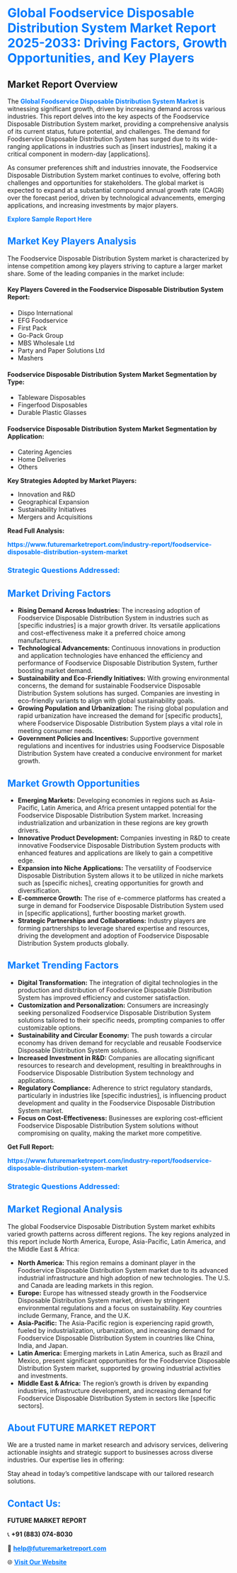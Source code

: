 <h1 style="color: #007BFF;">Global Foodservice Disposable Distribution System Market Report 2025-2033: Driving Factors, Growth Opportunities, and Key Players</h1>

<section id="overview">
<h2>Market Report Overview</h2>
<p>The <a href="https://www.futuremarketreport.com/industry-report/foodservice-disposable-distribution-system-market" style="color: #007BFF; text-decoration: none;"><strong>Global Foodservice Disposable Distribution System Market</strong></a> is witnessing significant growth, driven by increasing demand across various industries. This report delves into the key aspects of the Foodservice Disposable Distribution System market, providing a comprehensive analysis of its current status, future potential, and challenges. The demand for Foodservice Disposable Distribution System has surged due to its wide-ranging applications in industries such as [insert industries], making it a critical component in modern-day [applications].</p>
<p>As consumer preferences shift and industries innovate, the Foodservice Disposable Distribution System market continues to evolve, offering both challenges and opportunities for stakeholders. The global market is expected to expand at a substantial compound annual growth rate (CAGR) over the forecast period, driven by technological advancements, emerging applications, and increasing investments by major players.</p>
</section>

<section id="overview">
<p><a href="https://www.futuremarketreport.com/request-sample/reportId=62146" style="color: #007BFF; text-decoration: none;"><strong>Explore Sample Report Here</strong></a></p>
</section>

<section id="key-players">
<h2 style="color: #007BFF;">Market Key Players Analysis</h2>
<p>The Foodservice Disposable Distribution System market is characterized by intense competition among key players striving to capture a larger market share. Some of the leading companies in the market include:</p>
<h4>Key Players Covered in the Foodservice Disposable Distribution System Report:</h4>
<ul><li>Dispo International</li><li>EFG Foodservice</li><li>First Pack</li><li>Go-Pack Group</li><li>MBS Wholesale Ltd</li><li>Party and Paper Solutions Ltd</li><li>Mashers</li></ul>
<h4>Foodservice Disposable Distribution System Market Segmentation by Type:</h4>
<ul><li>Tableware Disposables</li><li>Fingerfood Disposables</li><li>Durable Plastic Glasses</li></ul>

<h4>Foodservice Disposable Distribution System Market Segmentation by Application:</h4>
<ul><li>Catering Agencies</li><li>Home Deliveries</li><li>Others</li></ul>
<p><strong>Key Strategies Adopted by Market Players:</strong></p>
<ul>
<li>Innovation and R&D</li>
<li>Geographical Expansion</li>
<li>Sustainability Initiatives</li>
<li>Mergers and Acquisitions</li>
</ul>
</section>

<section>
<p><strong>Read Full Analysis: </strong></p><a href="https://www.futuremarketreport.com/industry-report/foodservice-disposable-distribution-system-market" style="color: #007BFF; text-decoration: none;"><strong>https://www.futuremarketreport.com/industry-report/foodservice-disposable-distribution-system-market</strong></a>
<h3 style="color: #007BFF;">Strategic Questions Addressed:</h3>
</section>

<section id="driving-factors">
<h2 style="color: #007BFF;">Market Driving Factors</h2>
<ul>
<li><strong>Rising Demand Across Industries:</strong> The increasing adoption of Foodservice Disposable Distribution System in industries such as [specific industries] is a major growth driver. Its versatile applications and cost-effectiveness make it a preferred choice among manufacturers.</li>
<li><strong>Technological Advancements:</strong> Continuous innovations in production and application technologies have enhanced the efficiency and performance of Foodservice Disposable Distribution System, further boosting market demand.</li>
<li><strong>Sustainability and Eco-Friendly Initiatives:</strong> With growing environmental concerns, the demand for sustainable Foodservice Disposable Distribution System solutions has surged. Companies are investing in eco-friendly variants to align with global sustainability goals.</li>
<li><strong>Growing Population and Urbanization:</strong> The rising global population and rapid urbanization have increased the demand for [specific products], where Foodservice Disposable Distribution System plays a vital role in meeting consumer needs.</li>
<li><strong>Government Policies and Incentives:</strong> Supportive government regulations and incentives for industries using Foodservice Disposable Distribution System have created a conducive environment for market growth.</li>
</ul>
</section>

<section id="growth-opportunities">
<h2 style="color: #007BFF;">Market Growth Opportunities</h2>
<ul>
<li><strong>Emerging Markets:</strong> Developing economies in regions such as Asia-Pacific, Latin America, and Africa present untapped potential for the Foodservice Disposable Distribution System market. Increasing industrialization and urbanization in these regions are key growth drivers.</li>
<li><strong>Innovative Product Development:</strong> Companies investing in R&D to create innovative Foodservice Disposable Distribution System products with enhanced features and applications are likely to gain a competitive edge.</li>
<li><strong>Expansion into Niche Applications:</strong> The versatility of Foodservice Disposable Distribution System allows it to be utilized in niche markets such as [specific niches], creating opportunities for growth and diversification.</li>
<li><strong>E-commerce Growth:</strong> The rise of e-commerce platforms has created a surge in demand for Foodservice Disposable Distribution System used in [specific applications], further boosting market growth.</li>
<li><strong>Strategic Partnerships and Collaborations:</strong> Industry players are forming partnerships to leverage shared expertise and resources, driving the development and adoption of Foodservice Disposable Distribution System products globally.</li>
</ul>
</section>

<section id="trending-factors">
<h2 style="color: #007BFF;">Market Trending Factors</h2>
<ul>
<li><strong>Digital Transformation:</strong> The integration of digital technologies in the production and distribution of Foodservice Disposable Distribution System has improved efficiency and customer satisfaction.</li>
<li><strong>Customization and Personalization:</strong> Consumers are increasingly seeking personalized Foodservice Disposable Distribution System solutions tailored to their specific needs, prompting companies to offer customizable options.</li>
<li><strong>Sustainability and Circular Economy:</strong> The push towards a circular economy has driven demand for recyclable and reusable Foodservice Disposable Distribution System solutions.</li>
<li><strong>Increased Investment in R&D:</strong> Companies are allocating significant resources to research and development, resulting in breakthroughs in Foodservice Disposable Distribution System technology and applications.</li>
<li><strong>Regulatory Compliance:</strong> Adherence to strict regulatory standards, particularly in industries like [specific industries], is influencing product development and quality in the Foodservice Disposable Distribution System market.</li>
<li><strong>Focus on Cost-Effectiveness:</strong> Businesses are exploring cost-efficient Foodservice Disposable Distribution System solutions without compromising on quality, making the market more competitive.</li>
</ul>
</section>

<section>
<p><strong>Get Full Report: </strong></p><a href="https://www.futuremarketreport.com/industry-report/foodservice-disposable-distribution-system-market" style="color: #007BFF; text-decoration: none;"><strong>https://www.futuremarketreport.com/industry-report/foodservice-disposable-distribution-system-market</strong></a>
<h3 style="color: #007BFF;">Strategic Questions Addressed:</h3>
</section>


<section id="regional-analysis">
<h2 style="color: #007BFF;">Market Regional Analysis</h2>
<p>The global Foodservice Disposable Distribution System market exhibits varied growth patterns across different regions. The key regions analyzed in this report include North America, Europe, Asia-Pacific, Latin America, and the Middle East & Africa:</p>
<ul>
<li><strong>North America:</strong> This region remains a dominant player in the Foodservice Disposable Distribution System market due to its advanced industrial infrastructure and high adoption of new technologies. The U.S. and Canada are leading markets in this region.</li>
<li><strong>Europe:</strong> Europe has witnessed steady growth in the Foodservice Disposable Distribution System market, driven by stringent environmental regulations and a focus on sustainability. Key countries include Germany, France, and the U.K.</li>
<li><strong>Asia-Pacific:</strong> The Asia-Pacific region is experiencing rapid growth, fueled by industrialization, urbanization, and increasing demand for Foodservice Disposable Distribution System in countries like China, India, and Japan.</li>
<li><strong>Latin America:</strong> Emerging markets in Latin America, such as Brazil and Mexico, present significant opportunities for the Foodservice Disposable Distribution System market, supported by growing industrial activities and investments.</li>
<li><strong>Middle East & Africa:</strong> The region’s growth is driven by expanding industries, infrastructure development, and increasing demand for Foodservice Disposable Distribution System in sectors like [specific sectors].</li>
</ul>
</section>

<footer>
<h2 style="color: #007BFF;">About FUTURE MARKET REPORT</h2>
<p>We are a trusted name in market research and advisory services, delivering actionable insights and strategic support to businesses across diverse industries. Our expertise lies in offering:</p>

<p>Stay ahead in today’s competitive landscape with our tailored research solutions.</p>

<h2 style="color: #007BFF;">Contact Us:</h2>
<p><strong>FUTURE MARKET REPORT</strong></p>
<p>📞 <strong>+91 (883) 074-8030</strong></p>
<p>📧 <strong><a href="mailto:help@futuremarketreport.com" style="color: #007BFF;">help@futuremarketreport.com</a></strong></p>
<p>🌐 <strong><a href="https://www.futuremarketreport.com/" style="color: #007BFF;">Visit Our Website</a></strong></p>
</footer>